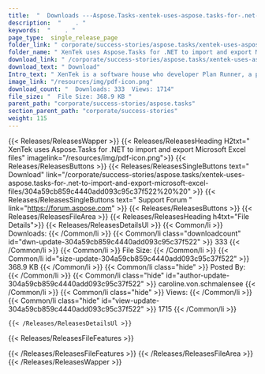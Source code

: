 ```yaml
---
title:  "  Downloads ---Aspose.Tasks-xentek-uses-aspose.tasks-for-.net-to-import-and-export-microsoft-excel-files . " 
description:  "    . " 
keywords:  "    . " 
page_type:  single_release_page
folder_link: " corporate/success-stories/aspose.tasks/xentek-uses-aspose.tasks-for-.net-to-import-and-export-microsoft-excel-files/"
folder_name: " XenTek uses Aspose.Tasks for .NET to import and export Microsoft Excel files"
download_link: " /corporate/success-stories/aspose.tasks/xentek-uses-aspose.tasks-for-.net-to-import-and-export-microsoft-excel-files/304a59cb859c4440add093c95c37f522"
download_text: " Download"
Intro_text: " XenTek is a software house who developer Plan Runner, a project management tool...."
image_link: "/resources/img/pdf-icon.png"
download_count: "  Downloads: 333  Views: 1714"
file_size: "  File Size: 368.9 KB "
parent_path: "corporate/success-stories/aspose.tasks"
section_parent_path: "corporate/success-stories"
weight: 115
---
```


{{< Releases/ReleasesWapper >}}
  {{< Releases/ReleasesHeading H2txt=" XenTek uses Aspose.Tasks for .NET to import and export Microsoft Excel files" imagelink="/resources/img/pdf-icon.png">}}
  {{< Releases/ReleasesButtons >}}
    {{< Releases/ReleasesSingleButtons text=" Download" link="/corporate/success-stories/aspose.tasks/xentek-uses-aspose.tasks-for-.net-to-import-and-export-microsoft-excel-files/304a59cb859c4440add093c95c37f522%20%20" >}}
    {{< Releases/ReleasesSingleButtons text=" Support Forum " link="https://forum.aspose.com" >}}
  {{< Releases/ReleasesButtons >}}
  {{< Releases/ReleasesFileArea >}}
    {{< Releases/ReleasesHeading h4txt="File Details">}}
    {{< Releases/ReleasesDetailsUl >}}
            {{< Common/li  >}} Downloads: {{< /Common/li >}} 
      {{< Common/li class="downloadcount" id="dwn-update-304a59cb859c4440add093c95c37f522" >}} 333 {{< /Common/li >}} 
      {{< Common/li  >}} File Size: {{< /Common/li >}} 
      {{< Common/li id="size-update-304a59cb859c4440add093c95c37f522" >}} 368.9 KB {{< /Common/li >}} 
      {{< Common/li  class="hide" >}} Posted By: {{< /Common/li >}} 
      {{< Common/li class="hide" id="author-update-304a59cb859c4440add093c95c37f522" >}} caroline.von.schmalensee {{< /Common/li >}} 
      {{< Common/li class="hide"  >}} Views: {{< /Common/li >}} 
      {{< Common/li class="hide" id="view-update-304a59cb859c4440add093c95c37f522" >}} 1715 {{< /Common/li >}} 

    {{< /Releases/ReleasesDetailsUl >}}

  {{< Releases/ReleasesFileFeatures >}}
      
  {{< /Releases/ReleasesFileFeatures >}}
 {{< /Releases/ReleasesFileArea >}}
{{< /Releases/ReleasesWapper >}}


